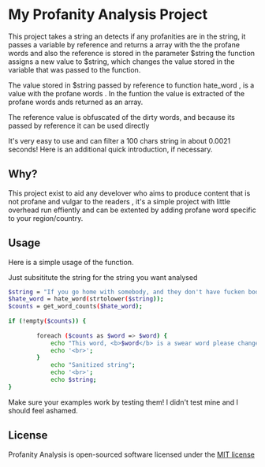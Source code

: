 # My Profanity Analysis Project

This project takes a string an detects if any profanities are in the string, it passes a variable by reference and returns a array 
with the the profane words and also the reference is stored in the parameter $string the function assigns a new value to $string, which changes the value stored in the variable that was passed to the function.

The value stored in $string passed by reference to function hate_word , is a value with the profane words . In the funtion the value 
is extracted of the profane words ands returned as an array.

The reference value is obfuscated of the dirty words, and because its passed by reference it can be used directly


It's very easy to use and can filter a 100 chars string in about 0.0021 seconds!
Here is an additional quick introduction, if necessary.

## Why?

This project exist to aid any develover who aims to produce content that is not profane and vulgar to the readers ,
it's a simple project with little overhead run effiently and can be extented by adding profane word specific to your region/country.



## Usage

Here is a simple usage of the function.

Just subsititute the string for the string you want analysed

```bash
$string = "If you go home with somebody, and they don't have fucken books, don't fuck 'em!";
$hate_word = hate_word(strtolower($string)); 
$counts = get_word_counts($hate_word);
        
if (!empty($counts)) {
        
        foreach ($counts as $word => $word) {
            echo "This word, <b>$word</b> is a swear word please change it!";
            echo '<br>';
        }
            echo "Sanitized string";
            echo '<br>';
            echo $string;
}

```

Make sure your examples work by testing them! I didn't test mine and I should feel ashamed.

## License

Profanity Analysis is open-sourced software licensed under the [MIT license](https://opensource.org/licenses/MIT)

